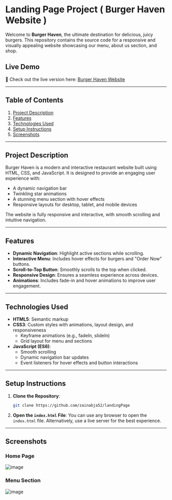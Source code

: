 # Landing Page Project ( **Burger Haven Website** )

Welcome to **Burger Haven**, the ultimate destination for delicious, juicy burgers. This repository contains the source code for a responsive and visually appealing website showcasing our menu, about us section, and shop.

## Live Demo
🚀 Check out the live version here: [Burger Haven Website](https://zainabja52.github.io/landingPage/)

---

## **Table of Contents**
1. [Project Description](#project-description)
2. [Features](#features)
3. [Technologies Used](#technologies-used)
4. [Setup Instructions](#setup-instructions)
5. [Screenshots](#screenshots)


---

## **Project Description**
Burger Haven is a modern and interactive restaurant website built using HTML, CSS, and JavaScript. It is designed to provide an engaging user experience with:
- A dynamic navigation bar
- Twinkling star animations
- A stunning menu section with hover effects
- Responsive layouts for desktop, tablet, and mobile devices

The website is fully responsive and interactive, with smooth scrolling and intuitive navigation.

---

## **Features**
- **Dynamic Navigation**: Highlight active sections while scrolling.
- **Interactive Menu**: Includes hover effects for burgers and "Order Now" buttons.
- **Scroll-to-Top Button**: Smoothly scrolls to the top when clicked.
- **Responsive Design**: Ensures a seamless experience across devices.
- **Animations**: Includes fade-in and hover animations to improve user engagement.

---

## **Technologies Used**
- **HTML5**: Semantic markup
- **CSS3**: Custom styles with animations, layout design, and responsiveness
  - Keyframe animations (e.g., fadeIn, slideIn)
  - Grid layout for menu and sections
- **JavaScript (ES6)**:
  - Smooth scrolling
  - Dynamic navigation bar updates
  - Event listeners for hover effects and button interactions

---

## **Setup Instructions**
1. **Clone the Repository**:
   ```bash
   git clone https://github.com/zainabja52/landingPage
   ```
2. **Open the `index.html` File**:
   You can use any browser to open the `index.html` file. Alternatively, use a live server for the best experience.

---

## **Screenshots**
### Home Page
![image](https://github.com/user-attachments/assets/a5971b55-812a-431f-ab7d-b75697bb9870)

### Menu Section
![image](https://github.com/user-attachments/assets/8ea215c3-387f-4415-8765-33614ddd3159)
